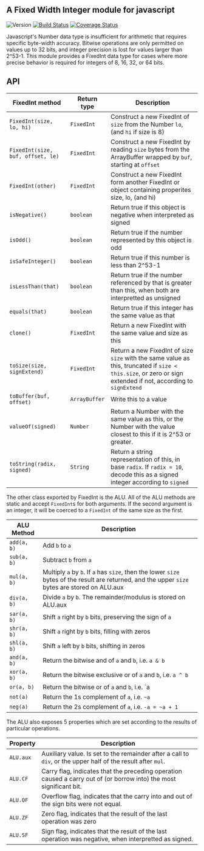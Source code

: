 ## A Fixed Width Integer module for javascript
![Version](https://img.shields.io/badge/version-dev-red.svg) [![Build Status](https://travis-ci.org/rmw2/fixed-int.svg?branch=master)](https://travis-ci.org/rmw2/fixed-int) [![Coverage Status](https://coveralls.io/repos/github/rmw2/fixed-int/badge.svg?branch=master)](https://coveralls.io/github/rmw2/fixed-int?branch=master)

Javascript's Number data type is insufficient for arithmetic that requires specific byte-width accuracy.  Bitwise operations are only permitted on values up to 32 bits, and integer precision is lost for values larger than 2^53-1.  This module provides a FixedInt data type for cases where more precise behavior is required for integers of 8, 16, 32, or 64 bits.


## API

| FixedInt method | Return type | Description |
|-----------------|-------------|-------------|
| `FixedInt(size, lo, hi)` | `FixedInt` | Construct a new FixedInt of `size` from the Number `lo`, (and `hi` if size is 8) |
| `FixedInt(size, buf, offset, le)` | `FixedInt` |Construct a new FixedInt by reading `size` bytes from the ArrayBuffer wrapped by `buf`, starting at `offset`|
| `FixedInt(other)` | `FixedInt` | Construct a new FixedInt form another FixedInt or object containing properites size, lo, (and hi)|
| `isNegative()` | `boolean` |Return true if this object is negative when interpreted as signed|
| `isOdd()` | `boolean` | Return true if the number represented by this object is odd|
| `isSafeInteger()` | `boolean` |Return true if this number is less than 2^53-1|
| `isLessThan(that)` | `boolean` | Return true if the number referenced by that is greater than this, when both are interpretted as unsigned|
| `equals(that)` | `boolean` | Return true if this integer has the same value as that|
| `clone()` | `FixedInt` | Return a new FixedInt with the same value and size as this|
| `toSize(size, signExtend)` | `FixedInt` | Return a new FixedInt of size `size` with the same value as this, truncated if `size < this.size`, or zero or sign extended if not, according to `signExtend`|
| `toBuffer(buf, offset)` | `ArrayBuffer`| Write this to a value |
| `valueOf(signed)` | `Number` | Return a Number with the same value as this, or the Number with the value closest to this if it is 2^53 or greater. |
| `toString(radix, signed)` | `String` | Return a string representation of this, in base `radix`.  If `radix = 10`, decode this as a signed integer according to `signed`|


The other class exported by FixedInt is the ALU.  All of the ALU methods are static and accept `FixedInt`s for both arguments.  If the second argument is an integer, it will be coerced to a `FixedInt` of the same size as the first.

| ALU Method| Description|
|-----------|------------|
| `add(a, b)` | Add `b` to `a`|
| `sub(a, b)` | Subtract `b` from `a`|
| `mul(a, b)` | Multiply `a` by `b`.  If `a` has `size`, then the lower `size` bytes of the result are returned, and the upper `size` bytes are stored on ALU.aux|
| `div(a, b)` | Divide `a` by `b`.  The remainder/modulus is stored on ALU.aux|
| `sar(a, b)` | Shift `a` right by `b` bits, preserving the sign of `a`|
| `shr(a, b)` | Shift `a` right by `b` bits, filling with zeros|
| `shl(a, b)` | Shift `a` left by `b` bits, shifting in zeros|
| `and(a, b)` | Return the bitwise and of `a` and `b`, i.e. `a & b`|
| `xor(a, b)` | Return the bitwise exclusive or of `a` and `b`, i.e. `a ^ b`|
| `or(a, b)`  | Return the bitwise or of `a` and `b`, i.e. `a | b`|
| `not(a)`    | Return the 1s complement of `a`, i.e. `~a`|
| `neg(a)`    | Return the 2s complement of `a`, i.e. `-a = ~a + 1`|

The ALU also exposes 5 properties which are set according to the results of particular operations.

| Property| Description |
|------------|-------------|
| `ALU.aux` | Auxiliary value.  Is set to the remainder after a call to `div`, or the upper half of the result after `mul`. |
| `ALU.CF`  | Carry flag, indicates that the preceding operation caused a carry out of (or borrow into) the most significant bit. |
| `ALU.OF`  | Overflow flag, indicates that the carry into and out of the sign bits were not equal.  |
| `ALU.ZF`  | Zero flag, indicates that the result of the last operation was zero |
| `ALU.SF`  | Sign flag, indicates that the result of the last operation was negative, when interpretted as signed. |
